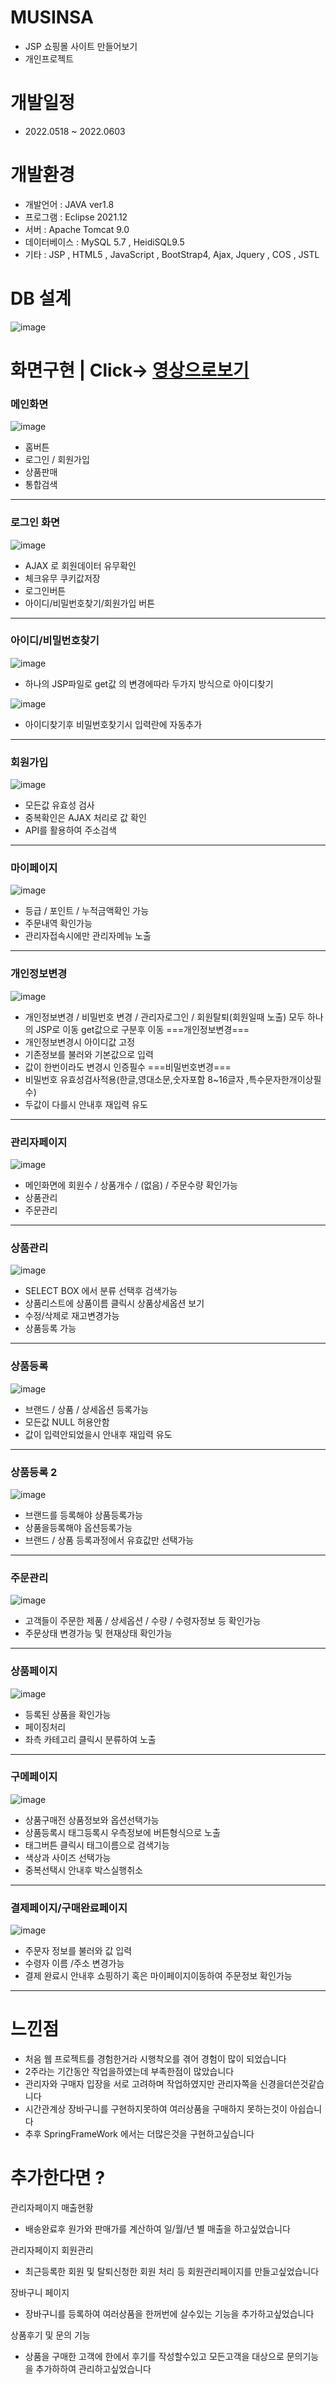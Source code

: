 # MUSINSA
- JSP 쇼핑몰 사이트 만들어보기
- 개인프로젝트
# 개발일정
- 2022.0518 ~ 2022.0603
# 개발환경
- 개발언어 : JAVA ver1.8
- 프로그램 : Eclipse 2021.12
- 서버 : Apache Tomcat 9.0
- 데이터베이스 : MySQL 5.7 , HeidiSQL9.5
- 기타 : JSP , HTML5 , JavaScript , BootStrap4,
       Ajax, Jquery , COS , JSTL 
# DB 설계
![image](https://user-images.githubusercontent.com/102267923/172859685-65b907c0-c551-4950-8b58-978494417daf.png)
# 화면구현 | Click-> <a href="https://youtu.be/JW0tt_WupRo">영상으로보기</a>

<h3>메인화면</h3>

![image](https://user-images.githubusercontent.com/102267923/172863315-6ddc55ea-1aa2-4e47-9551-67e4e3b29e52.png)
- 홈버튼
- 로그인 / 회원가입
- 상품판매
- 통합검색

<hr/>

<h3>로그인 화면</h3>

![image](https://user-images.githubusercontent.com/102267923/172863970-72df1bf4-9d34-43cb-91b5-ac51b7ae8586.png)
- AJAX 로 회원데이터 유무확인
- 체크유무 쿠키값저장
- 로그인버튼
- 아이디/비밀번호찾기/회원가입 버튼

<hr/>


<h3>아이디/비밀번호찾기</h3>

![image](https://user-images.githubusercontent.com/102267923/172863724-52188f6b-8de9-4855-8ed1-f9248421c072.png)
- 하나의 JSP파일로 get값 의 변경에따라 두가지 방식으로 아이디찾기

![image](https://user-images.githubusercontent.com/102267923/172876459-225527a6-80f3-4b6e-91dc-34bfe274ac41.png)
- 아이디찾기후 비밀번호찾기시 입력란에 자동추가

<hr/>

<h3>회원가입</h3>

![image](https://user-images.githubusercontent.com/102267923/172865135-dfe27251-7695-406e-a240-9d2c8e32f19a.png)
- 모든값 유효성 검사
- 중복확인은 AJAX 처리로 값 확인
- API를 활용하여 주소검색

<hr/>

<h3>마이페이지</h3>

![image](https://user-images.githubusercontent.com/102267923/172864966-f205b327-aeef-4ac1-ab99-bb133e98306c.png)
- 등급 / 포인트 / 누적금액확인 가능
- 주문내역 확인가능
- 관리자접속시에만 관리자메뉴 노출

<hr/>

<h3>개인정보변경</h3>

![image](https://user-images.githubusercontent.com/102267923/172865550-dbd2a17f-2241-4f82-8232-64f1bfb889d0.png)

- 개인정보변경 / 비밀번호 변경 / 관리자로그인 / 회원탈퇴(회원일때 노출) 모두 하나의 JSP로 이동 get값으로 구분후 이동
===개인정보변경===
- 개인정보변경시 아이디값 고정
- 기존정보를 불러와 기본값으로 입력
- 값이 한번이라도 변경시 인증필수
===비밀번호변경===
- 비밀번호 유효성검사적용(한글,영대소문,숫자포함 8~16글자 ,특수문자한개이상필수)
- 두값이 다를시 안내후 재입력 유도

<hr/>

<h3>관리자페이지</h3>

![image](https://user-images.githubusercontent.com/102267923/172866404-fe0c716f-8b6d-40ef-8cee-a006e05c4160.png)
- 메인화면에 회원수 / 상품개수 / (없음) / 주문수량 확인가능
- 상품관리
- 주문관리

<hr/>

<h3>상품관리</h3>

![image](https://user-images.githubusercontent.com/102267923/172866607-d2bd6340-7c6f-4b4f-996e-5d75146b8597.png)
- SELECT BOX 에서 분류 선택후 검색가능
- 상품리스트에 상품이름 클릭시 상품상세옵션 보기
- 수정/삭제로 재고변경가능
- 상품등록 가능

<hr/>

<h3>상품등록</h3>

![image](https://user-images.githubusercontent.com/102267923/172867035-19c1563e-e2f6-4c93-9f34-a4581551149d.png)
- 브랜드 / 상품 / 상세옵션 등록가능
- 모든값 NULL 허용안함
- 값이 입력안되었을시 안내후 재입력 유도

<hr/>

<h3>상품등록 2</h3>

![image](https://user-images.githubusercontent.com/102267923/172867376-24cd18d5-421d-4e13-9358-e988e7273fef.png)
- 브랜드를 등록해야 상품등록가능
- 상품을등록해야 옵션등록가능
- 브랜드 / 상품 등록과정에서 유효값만 선택가능

<hr/>

<h3>주문관리</h3>

![image](https://user-images.githubusercontent.com/102267923/172867474-efcf1d5d-3645-442d-acba-bf8666ec20a2.png)
- 고객들이 주문한 제품 / 상세옵션 / 수량 / 수령자정보 등 확인가능
- 주문상태 변경가능 및 현재상태 확인가능

<hr/>

<h3>상품페이지</h3>

![image](https://user-images.githubusercontent.com/102267923/172867587-fcbf25bb-180e-4760-adcc-84d312728a7d.png)
- 등록된 상품을 확인가능 
- 페이징처리 
- 좌측 카테고리 클릭시 분류하여 노출

<hr/>

<h3>구메페이지</h3>

![image](https://user-images.githubusercontent.com/102267923/172867760-d883513f-ef07-4912-ba0b-eac8950e1986.png)
- 상품구매전 상품정보와 옵션선택가능
- 상품등록시 태그등록시 우측정보에 버튼형식으로 노출 
- 태그버튼 클릭시 태그이름으로 검색기능
- 색상과 사이즈 선택가능 
- 중복선택시 안내후 박스실행취소

<hr/>

<h3>결제페이지/구매완료페이지</h3>

![image](https://user-images.githubusercontent.com/102267923/172867878-d81a057e-17d0-4b27-8544-577ca6206d46.png)
- 주문자 정보를 불러와 값 입력
- 수령자 이름 /주소 변경가능
- 결제 완료시 안내후 쇼핑하기 혹은 마이페이지이동하여 주문정보 확인가능
<hr/>

# 느낀점 
- 처음 웹 프로젝트를 경험한거라 시행착오를 겪어 경험이 많이 되었습니다
- 2주라는 기간동안 작업을하였는데 부족한점이 많았습니다
- 관리자와 구매자 입장을 서로 고려하며 작업하였지만 관리자쪽을 신경을더쓴것같습니다
- 시간관계상 장바구니를 구현하지못하여 여러상품을 구매하지 못하는것이 아쉽습니다
- 추후 SpringFrameWork 에서는 더많은것을 구현하고싶습니다

# 추가한다면 ? 

관리자페이지 매출현황

- 배송완료후 원가와 판매가를 계산하여 일/월/년 별 매출을 하고싶었습니다

관리자페이지 회원관리

- 최근등록한 회원 및 탈퇴신청한 회원 처리 등 회원관리페이지를 만들고싶었습니다

장바구니 페이지

- 장바구니를 등록하여 여러상품을 한꺼번에 살수있는 기능을 추가하고싶었습니다

상품후기 및 문의 기능

- 상품을 구매한 고객에 한에서 후기를 작성할수있고 모든고객을 대상으로 문의기능을 추가하하여 관리하고싶었습니다
